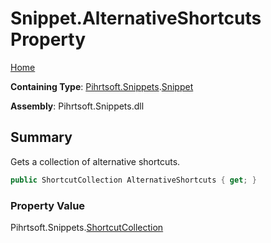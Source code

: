 <a name="_top"></a>

# Snippet\.AlternativeShortcuts Property

[Home](../../../../README.md#_top)

**Containing Type**: [Pihrtsoft.Snippets](../../README.md#_top)\.[Snippet](../README.md#_top)

**Assembly**: Pihrtsoft\.Snippets\.dll

## Summary

Gets a collection of alternative shortcuts\.

```csharp
public ShortcutCollection AlternativeShortcuts { get; }
```

### Property Value

Pihrtsoft\.Snippets\.[ShortcutCollection](../../ShortcutCollection/README.md#_top)

